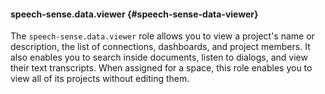 #### speech-sense.data.viewer {#speech-sense-data-viewer}

The `speech-sense.data.viewer` role allows you to view a project's name or description, the list of connections, dashboards, and project members. It also enables you to search inside documents, listen to dialogs, and view their text transcripts. When assigned for a space, this role enables you to view all of its projects without editing them.